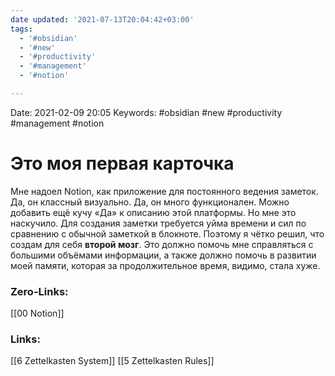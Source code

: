 ```yaml
---
date updated: '2021-07-13T20:04:42+03:00'
tags:
  - '#obsidian'
  - '#new'
  - '#productivity'
  - '#management'
  - '#notion'

---
```


Date:				2021-02-09 20:05
Keywords:		#obsidian #new #productivity #management #notion

# Это моя первая карточка

Мне надоел Notion, как приложение для постоянного ведения заметок. Да, он классный визуально. Да, он много функционален. Можно добавить ещё кучу «Да» к описанию этой платформы. Но мне это наскучило. Для создания заметки требуется уйма времени и сил по сравнению с обычной заметкой в блокноте. Поэтому я чётко решил, что создам для себя **второй мозг**. Это должно помочь мне справляться с большими объёмами информации, а также должно помочь в развитии моей памяти, которая за продолжительное время, видимо, стала хуже.

### Zero-Links:

[[00 Notion]]

### Links:

[[6 Zettelkasten System]]
[[5 Zettelkasten Rules]]
